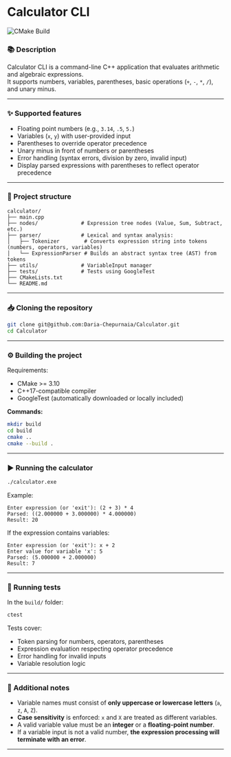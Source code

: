 
#  Calculator CLI
![CMake Build](https://github.com/Daria-Chepurnaia/Calculator/actions/workflows/cmake.yml/badge.svg)

### 📚 Description

Calculator CLI is a command-line C++ application that evaluates arithmetic and algebraic expressions.  
It supports numbers, variables, parentheses, basic operations (`+`, `-`, `*`, `/`), and unary minus.

---

### ✨ Supported features

- Floating point numbers (e.g., `3.14`, `.5`, `5.`)
- Variables (`x`, `y`) with user-provided input
- Parentheses to override operator precedence
- Unary minus in front of numbers or parentheses
- Error handling (syntax errors, division by zero, invalid input)
- Display parsed expressions with parentheses to reflect operator precedence

---

### 📂 Project structure

```
calculator/
├── main.cpp
├── nodes/              # Expression tree nodes (Value, Sum, Subtract, etc.)
├── parser/             # Lexical and syntax analysis:
│   ├── Tokenizer        # Converts expression string into tokens (numbers, operators, variables)
│   └── ExpressionParser # Builds an abstract syntax tree (AST) from tokens
├── utils/              # VariableInput manager
├── tests/              # Tests using GoogleTest
├── CMakeLists.txt
└── README.md
```

---
### 📥 Cloning the repository

```bash
git clone git@github.com:Daria-Chepurnaia/Calculator.git
cd Calculator
```


---
### ⚙️ Building the project

Requirements:

- CMake >= 3.10
- C++17-compatible compiler
- GoogleTest (automatically downloaded or locally included)

**Commands:**

```bash
mkdir build
cd build
cmake ..
cmake --build .
```

---

### ▶️ Running the calculator

```bash
./calculator.exe
```

Example:

```
Enter expression (or 'exit'): (2 + 3) * 4
Parsed: ((2.000000 + 3.000000) * 4.000000)
Result: 20
```

If the expression contains variables:

```
Enter expression (or 'exit'): x + 2
Enter value for variable 'x': 5
Parsed: (5.000000 + 2.000000)
Result: 7
```

---

### 🧪 Running tests

In the `build/` folder:

```bash
ctest
```

Tests cover:

- Token parsing for numbers, operators, parentheses
- Expression evaluation respecting operator precedence
- Error handling for invalid inputs
- Variable resolution logic

---

### 📝 Additional notes

- Variable names must consist of **only uppercase or lowercase letters** (`a`, `z`, `A`, `Z`).
- **Case sensitivity** is enforced: `x` and `X` are treated as different variables.
- A valid variable value must be an **integer** or a **floating-point number**.
- If a variable input is not a valid number, **the expression processing will terminate with an error**.

---
